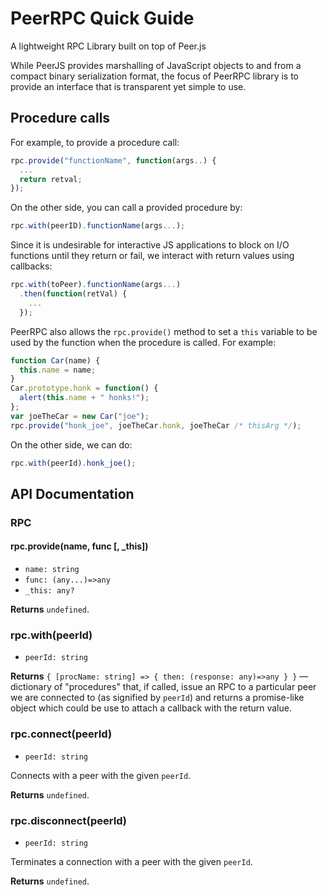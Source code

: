 PeerRPC Quick Guide
===================

A lightweight RPC Library built on top of Peer.js

While PeerJS provides marshalling of JavaScript objects to and from a compact binary serialization format, the focus of PeerRPC library is to provide an interface that is transparent yet simple to use.

Procedure calls
---------------

For example, to provide a procedure call:
```javascript
rpc.provide("functionName", function(args..) {
  ...
  return retval;
});
```

On the other side, you can call a provided procedure by:
```javascript
rpc.with(peerID).functionName(args...);
```

Since it is undesirable for interactive JS applications to block on I/O functions until they return or fail, we interact with return values using callbacks:

```javascript
rpc.with(toPeer).functionName(args...)
  .then(function(retVal) {
    ...
  });
```

PeerRPC also allows the `rpc.provide()` method to set a `this` variable to be used by the function when the procedure is called. For example:

```javascript
function Car(name) {
  this.name = name;
}
Car.prototype.honk = function() {
  alert(this.name + " honks!");
};
var joeTheCar = new Car("joe");
rpc.provide("honk_joe", joeTheCar.honk, joeTheCar /* thisArg */);
```
On the other side, we can do:

```javascript
rpc.with(peerId).honk_joe();
```

API Documentation
-----------------

### RPC

#### rpc.provide(name, func [, _this])
* `name: string`
* `func: (any...)=>any`
* `_this: any?`

**Returns** `undefined`.

### rpc.with(peerId)
* `peerId: string`

**Returns** `{ [procName: string] => { then: (response: any)=>any } }` &mdash; dictionary of "procedures" that, if called, issue an RPC to a particular peer we are connected to (as signified by `peerId`) and returns a promise-like object which could be use to attach a callback with the return value.

### rpc.connect(peerId)
* `peerId: string`

Connects with a peer with the given `peerId`.

**Returns** `undefined`.

### rpc.disconnect(peerId)
* `peerId: string`

Terminates a connection with a peer with the given `peerId`.

**Returns** `undefined`.
